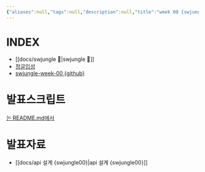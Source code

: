 ```yaml
---
{"aliases":null,"tags":null,"description":null,"title":"week 00 {swjungle}","created":"2023-08-10T09:32:05","updated":"2023-08-10T10:07:16","dg-publish":true,"permalink":"/docs/week 00 {swjungle}/","dgPassFrontmatter":true}
---
```



# INDEX

- [[docs/swjungle 🤖\|swjungle 🤖]]
- [정글입성](https://jungle7-7610626261f4.herokuapp.com/pages/W00-mini-project.html)
- [swjungle-week-00 {github}](https://github.com/ChoiWheatley/swjungle-week-00)

# 발표스크립트

[는 README.md에서](https://github.com/ChoiWheatley/swjungle-week-000)

# 발표자료

- [[docs/api 설계 {swjungle00}\|api 설계 {swjungle00}]]